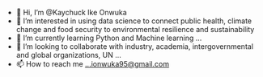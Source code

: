 - 👋 Hi, I’m @Kaychuck  Ike Onwuka
- 👀 I’m interested in using data science to connect public health, climate change and food security to environmental resilience and sustainability 
- 🌱 I’m currently learning Python and Machine learning ...
- 💞️ I’m looking to collaborate with industry, academia, intergovernmental and global organizations, UN  ...
- 📫 How to reach me ...ionwuka95@gmail.com

<!---
Kaychuck/Kaychuck is a ✨ special ✨ repository because its `README.md` (this file) appears on your GitHub profile.
You can click the Preview link to take a look at your changes.
--->
